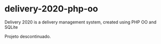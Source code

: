 # delivery-2020-php-oo
Delivery 2020 is a delivery management system, created using PHP OO and SQLite

Projeto descontinuado.
